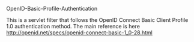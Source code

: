 OpenID-Basic-Profile-Authentication

This is a servlet filter that follows the OpenID Connect Basic Client Profile 1.0 authentication method. 
The main reference is here
http://openid.net/specs/openid-connect-basic-1_0-28.html


